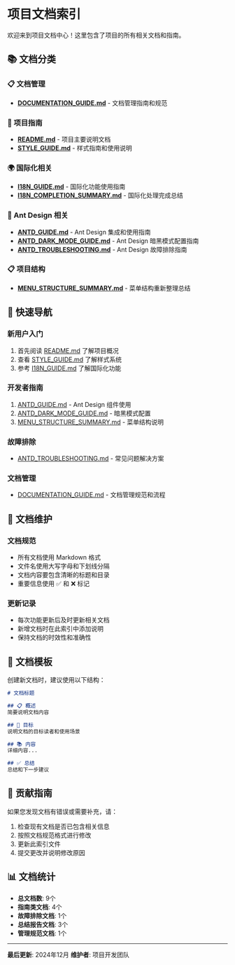 # 项目文档索引

欢迎来到项目文档中心！这里包含了项目的所有相关文档和指南。

## 📚 文档分类

### 📋 文档管理
- **[DOCUMENTATION_GUIDE.md](./DOCUMENTATION_GUIDE.md)** - 文档管理指南和规范

### 🚀 项目指南
- **[README.md](./README.md)** - 项目主要说明文档
- **[STYLE_GUIDE.md](./STYLE_GUIDE.md)** - 样式指南和使用说明

### 🌍 国际化相关
- **[I18N_GUIDE.md](./I18N_GUIDE.md)** - 国际化功能使用指南
- **[I18N_COMPLETION_SUMMARY.md](./I18N_COMPLETION_SUMMARY.md)** - 国际化处理完成总结

### 🎨 Ant Design 相关
- **[ANTD_GUIDE.md](./ANTD_GUIDE.md)** - Ant Design 集成和使用指南
- **[ANTD_DARK_MODE_GUIDE.md](./ANTD_DARK_MODE_GUIDE.md)** - Ant Design 暗黑模式配置指南
- **[ANTD_TROUBLESHOOTING.md](./ANTD_TROUBLESHOOTING.md)** - Ant Design 故障排除指南

### 📋 项目结构
- **[MENU_STRUCTURE_SUMMARY.md](./MENU_STRUCTURE_SUMMARY.md)** - 菜单结构重新整理总结

## 📖 快速导航

### 新用户入门
1. 首先阅读 [README.md](./README.md) 了解项目概况
2. 查看 [STYLE_GUIDE.md](./STYLE_GUIDE.md) 了解样式系统
3. 参考 [I18N_GUIDE.md](./I18N_GUIDE.md) 了解国际化功能

### 开发者指南
1. [ANTD_GUIDE.md](./ANTD_GUIDE.md) - Ant Design 组件使用
2. [ANTD_DARK_MODE_GUIDE.md](./ANTD_DARK_MODE_GUIDE.md) - 暗黑模式配置
3. [MENU_STRUCTURE_SUMMARY.md](./MENU_STRUCTURE_SUMMARY.md) - 菜单结构说明

### 故障排除
- [ANTD_TROUBLESHOOTING.md](./ANTD_TROUBLESHOOTING.md) - 常见问题解决方案

### 文档管理
- [DOCUMENTATION_GUIDE.md](./DOCUMENTATION_GUIDE.md) - 文档管理规范和流程

## 🔧 文档维护

### 文档规范
- 所有文档使用 Markdown 格式
- 文件名使用大写字母和下划线分隔
- 文档内容要包含清晰的标题和目录
- 重要信息使用 ✅ 和 ❌ 标记

### 更新记录
- 每次功能更新后及时更新相关文档
- 新增文档时在此索引中添加说明
- 保持文档的时效性和准确性

## 📝 文档模板

创建新文档时，建议使用以下结构：

```markdown
# 文档标题

## 📋 概述
简要说明文档内容

## 🎯 目标
说明文档的目标读者和使用场景

## 📚 内容
详细内容...

## ✅ 总结
总结和下一步建议
```

## 🤝 贡献指南

如果您发现文档有错误或需要补充，请：

1. 检查现有文档是否已包含相关信息
2. 按照文档规范格式进行修改
3. 更新此索引文件
4. 提交更改并说明修改原因

## 📊 文档统计

- **总文档数**: 9个
- **指南类文档**: 4个
- **故障排除文档**: 1个
- **总结报告文档**: 3个
- **管理规范文档**: 1个

---

**最后更新**: 2024年12月
**维护者**: 项目开发团队
